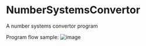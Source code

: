 # NumberSystemsConvertor
A number systems convertor program 

Program flow sample:
![image](https://github.com/Olivein123/NumberSystemsConvertor/assets/111875528/d5f1cede-bc00-4957-8fe8-96d8d62785f0)

